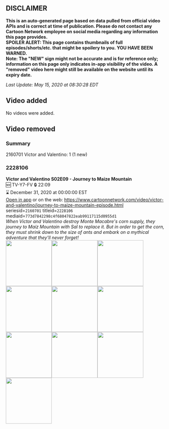 ## DISCLAIMER
**This is an auto-generated page based on data pulled from official video APIs and is correct at time of publication. Please do not contact any Cartoon Network employee on social media regarding any information this page provides.**  
**SPOILER ALERT: This page contains thumbnails of full episodes/shorts/etc. that might be spoilery to you. YOU HAVE BEEN WARNED.**  
**Note: The "NEW" sign might not be accurate and is for reference only; information on this page only indicates in-app visibility of the video. A "removed" video here might still be available on the website until its expiry date.**  

_Last Update: May 15, 2020 at 08:30:28 EDT_
## Video added
No videos were added.  
## Video removed
### Summary
2160701 Victor and Valentino: 1 (1 new)  
### 2228106
**Victor and Valentino S02E09 - Journey to Maize Mountain**  
🆕 TV-Y7-FV 🔒 22:09  
⌛ December 31, 2020 at 00:00:00 EST  
[Open in app](https://tinyurl.com/yczt44o5) or on the web: https://www.cartoonnetwork.com/video/victor-and-valentino/journey-to-maize-mountain-episode.html  
seriesid=`2160701` titleid=`2228106` mediaid=`773d7842298c4f68047822eab99117115d0955d1`  
_When Victor and Valentino destroy Monte Macabre's corn supply, they journey to Maíz Mountain with Sal to replace it. But in order to get the corn, they must shrink down to the size of ants and embark on a mythical adventure that they'll never forget!_  
<a href="https://s3.amazonaws.com/cartoonorchestrator/2228106_001_1280x720.jpg"><img src="https://s3.amazonaws.com/cartoonorchestrator/2228106_001_640x360.jpg" height="144px" /></a><a href="https://s3.amazonaws.com/cartoonorchestrator/2228106_002_1280x720.jpg"><img src="https://s3.amazonaws.com/cartoonorchestrator/2228106_002_640x360.jpg" height="144px" /></a><a href="https://s3.amazonaws.com/cartoonorchestrator/2228106_003_1280x720.jpg"><img src="https://s3.amazonaws.com/cartoonorchestrator/2228106_003_640x360.jpg" height="144px" /></a><a href="https://s3.amazonaws.com/cartoonorchestrator/2228106_004_1280x720.jpg"><img src="https://s3.amazonaws.com/cartoonorchestrator/2228106_004_640x360.jpg" height="144px" /></a><a href="https://s3.amazonaws.com/cartoonorchestrator/2228106_005_1280x720.jpg"><img src="https://s3.amazonaws.com/cartoonorchestrator/2228106_005_640x360.jpg" height="144px" /></a><a href="https://s3.amazonaws.com/cartoonorchestrator/2228106_006_1280x720.jpg"><img src="https://s3.amazonaws.com/cartoonorchestrator/2228106_006_640x360.jpg" height="144px" /></a><a href="https://s3.amazonaws.com/cartoonorchestrator/2228106_007_1280x720.jpg"><img src="https://s3.amazonaws.com/cartoonorchestrator/2228106_007_640x360.jpg" height="144px" /></a><a href="https://s3.amazonaws.com/cartoonorchestrator/2228106_008_1280x720.jpg"><img src="https://s3.amazonaws.com/cartoonorchestrator/2228106_008_640x360.jpg" height="144px" /></a><a href="https://s3.amazonaws.com/cartoonorchestrator/2228106_009_1280x720.jpg"><img src="https://s3.amazonaws.com/cartoonorchestrator/2228106_009_640x360.jpg" height="144px" /></a><a href="https://s3.amazonaws.com/cartoonorchestrator/2228106_010_1280x720.jpg"><img src="https://s3.amazonaws.com/cartoonorchestrator/2228106_010_640x360.jpg" height="144px" /></a>
